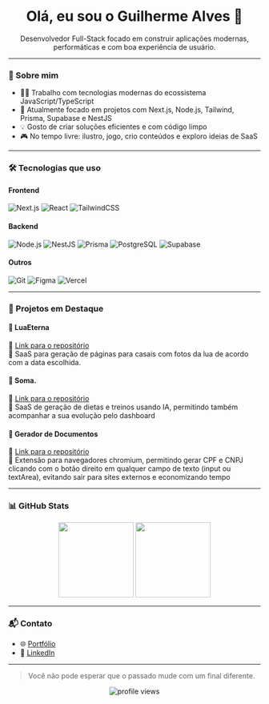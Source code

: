 <h1 align="center">Olá, eu sou o Guilherme Alves 👋</h1>

<p align="center">
  Desenvolvedor Full-Stack focado em construir aplicações modernas, performáticas e com boa experiência de usuário.
</p>

---

### 🧠 Sobre mim

- 👨‍💻 Trabalho com tecnologias modernas do ecossistema JavaScript/TypeScript
- 📍 Atualmente focado em projetos com Next.js, Node.js, Tailwind, Prisma, Supabase e NestJS
- 💡 Gosto de criar soluções eficientes e com código limpo
- 🎮 No tempo livre: ilustro, jogo, crio conteúdos e exploro ideias de SaaS

---

### 🛠️ Tecnologias que uso

#### Frontend
![Next.js](https://img.shields.io/badge/-Next.js-black?style=flat&logo=next.js)
![React](https://img.shields.io/badge/-React-20232A?style=flat&logo=react)
![TailwindCSS](https://img.shields.io/badge/-Tailwind-38B2AC?style=flat&logo=tailwind-css)

#### Backend
![Node.js](https://img.shields.io/badge/-Node.js-green?style=flat&logo=node.js)
![NestJS](https://img.shields.io/badge/-NestJS-red?style=flat&logo=nestjs)
![Prisma](https://img.shields.io/badge/-Prisma-2D3748?style=flat&logo=prisma)
![PostgreSQL](https://img.shields.io/badge/-Postgres-316192?style=flat&logo=postgresql)
![Supabase](https://img.shields.io/badge/-Supabase-3ECF8E?style=flat&logo=supabase)

#### Outros
![Git](https://img.shields.io/badge/-Git-F05032?style=flat&logo=git)
![Figma](https://img.shields.io/badge/-Figma-000?style=flat&logo=figma)
![Vercel](https://img.shields.io/badge/-Vercel-000?style=flat&logo=vercel)

---

### 🚀 Projetos em Destaque

#### 📌 LuaEterna
📎 [Link para o repositório](https://github.com/justAlves/luaeterna)  
🧾 SaaS para geração de páginas para casais com fotos da lua de acordo com a data escolhida.

#### 📌 Soma.
📎 [Link para o repositório](https://github.com/justAlves/soma)  
🧾 SaaS de geração de dietas e treinos usando IA, permitindo também acompanhar a sua evolução pelo dashboard

#### 📌 Gerador de Documentos
📎 [Link para o repositório](https://github.com/seu-usuario/projeto-nome2)  
🧾 Extensão para navegadores chromium, permitindo gerar CPF e CNPJ clicando com o botão direito em qualquer campo de texto (input ou textArea), evitando sair para sites externos e economizando tempo

---

### 📊 GitHub Stats

<p align="center">
  <img height="150em" src="https://github-readme-stats.vercel.app/api?username=justAlves&show_icons=true&theme=tokyonight&count_private=true" />
  <img height="150em" src="https://github-readme-stats.vercel.app/api/top-langs/?username=justAlves&layout=compact&theme=tokyonight" />
</p>

---

### 📬 Contato

- 🌐 [Portfólio](https://guialves-dev.vercel.app/)
- 💼 [LinkedIn](https://www.linkedin.com/in/guilherme-alves-18836a23a/)

---

> Você não pode esperar que o passado mude com um final diferente.

<p align="center"> <img src="https://media.giphy.com/media/ianAz6rcKfjoY/giphy.gif?cid=790b76119c7lhuao6eaandiqg0u2cpe69lvxq4elvmbhot94&ep=v1_gifs_search&rid=giphy.gif&ct=g" alt="profile views" /> </p>
